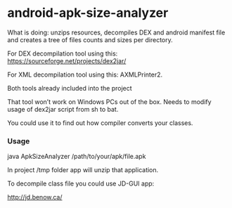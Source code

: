 # android-apk-size-analyzer
What is doing: unzips resources, decompiles DEX and android manifest file and creates a tree of files counts and sizes per directory.

For DEX decompilation tool using this: https://sourceforge.net/projects/dex2jar/

For XML decompilation tool using this: AXMLPrinter2.

Both tools already included into the project

That tool won’t work on Windows PCs out of the box. 
Needs to modify usage of dex2jar script from sh to bat.

You could use it to find out how compiler converts your classes.

### Usage 

java ApkSizeAnalyzer /path/to/your/apk/file.apk

In project /tmp folder app will unzip that application.

To decompile class file you could use JD-GUI app: 

http://jd.benow.ca/
